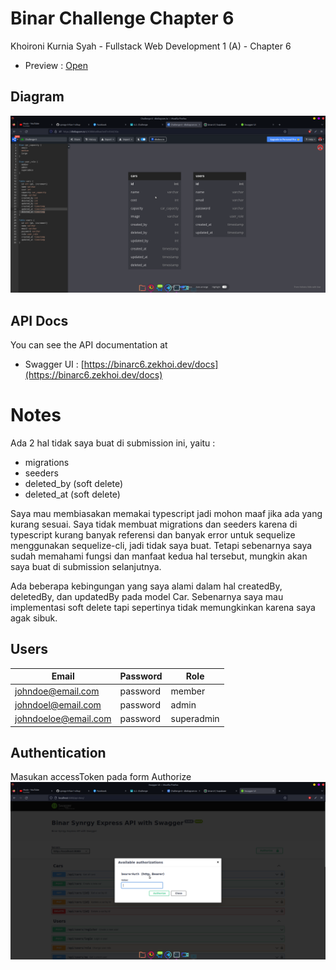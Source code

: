 # Binar Challenge Chapter 6

Khoironi Kurnia Syah - Fullstack Web Development 1 (A) - Chapter 6

- Preview : [Open](https://binarc6.zekhoi.dev/api/cars/)

## Diagram

![diagram](./submission/diagram.png)

## API Docs

You can see the API documentation at

- Swagger UI : [https://binarc6.zekhoi.dev/docs](https://binarc6.zekhoi.dev/docs)

# Notes

Ada 2 hal tidak saya buat di submission ini, yaitu :

- migrations
- seeders
- deleted_by (soft delete)
- deleted_at (soft delete)

Saya mau membiasakan memakai typescript jadi mohon maaf jika ada yang kurang sesuai. Saya tidak membuat migrations dan seeders karena di typescript kurang banyak referensi dan banyak error untuk sequelize menggunakan sequelize-cli, jadi tidak saya buat. Tetapi sebenarnya saya sudah memahami fungsi dan manfaat kedua hal tersebut, mungkin akan saya buat di submission selanjutnya.

Ada beberapa kebingungan yang saya alami dalam hal createdBy, deletedBy, dan updatedBy pada model Car. Sebenarnya saya mau implementasi soft delete tapi sepertinya tidak memungkinkan karena saya agak sibuk.

## Users

| Email                | Password | Role       |
| -------------------- | -------- | ---------- |
| johndoe@email.com    | password | member     |
| johndoel@email.com   | password | admin      |
| johndoeloe@email.com | password | superadmin |

## Authentication

Masukan accessToken pada form Authorize
![Auth](./submission/auth.png)
